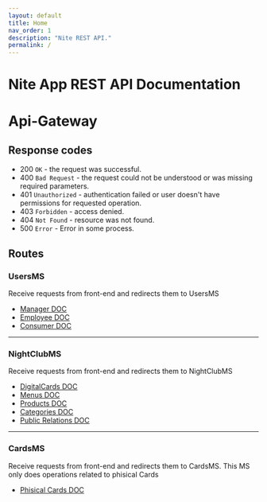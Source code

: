 ```yaml
---
layout: default
title: Home
nav_order: 1
description: "Nite REST API."
permalink: /
---
```




# Nite App REST API Documentation

# Api-Gateway

## Response codes

- 200 `OK` - the request was successful.
- 400 `Bad Request` - the request could not be understood or was missing required parameters.
- 401 `Unauthorized` - authentication failed or user doesn't have permissions for requested operation.
- 403 `Forbidden` - access denied.
- 404 `Not Found` - resource was not found.
- 500 `Error` - Error in some process. 

## Routes



### UsersMS
Receive requests from front-end and redirects them to UsersMS
* [Manager DOC](./docs/Users_doc/manager_doc)
* [Employee DOC](./docs/Users_doc/employee_doc)
* [Consumer DOC](./docs/Users_doc/consumer_doc)

____

### NightClubMS

Receive requests from front-end and redirects them to NightClubMS

* [DigitalCards DOC](./docs/NightClub_doc/digitalCards_doc)
* [Menus DOC](./docs/NightClub_doc/menu_doc)
* [Products DOC](./docs/NightClub_doc/products_doc)
* [Categories DOC](./docs/NightClub_doc/categories_doc)
* [Public Relations DOC](./docs/NightClub_doc/rps_doc)

___

### CardsMS

Receive requests from front-end and redirects them to CardsMS. This MS only does operations related to phisical Cards

* [Phisical Cards DOC](./docs/Cards_doc/cards_doc)


